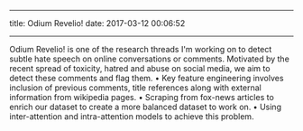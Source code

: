 
---
title: Odium Revelio!
date: 2017-03-12 00:06:52

---
Odium Revelio! is one of the research threads I'm working on to detect subtle hate speech on online conversations or comments. Motivated by the recent spread of toxicity, hatred and abuse on social media, we aim to detect these comments and flag them.
•	Key feature engineering involves inclusion of previous comments, title references along with external information from wikipedia pages.
•	Scraping from fox-news articles to enrich our dataset to create a more balanced dataset to work on.
•	Using inter-attention and intra-attention models to achieve this problem.
